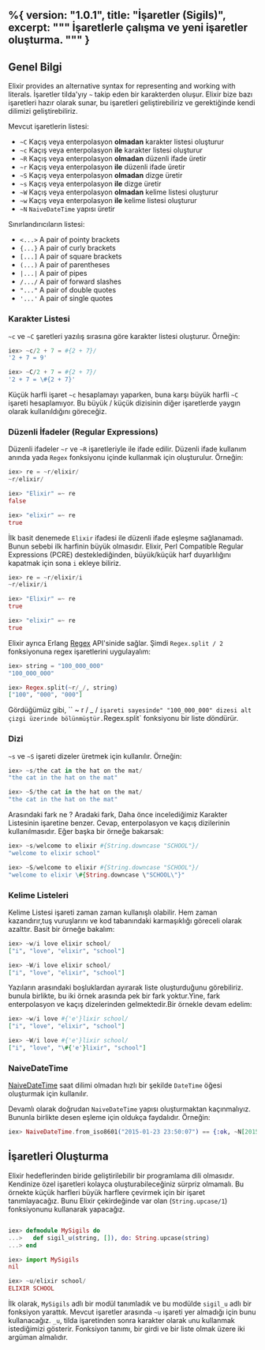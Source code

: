 %{
  version: "1.0.1",
  title: "İşaretler (Sigils)",
  excerpt: """
  İşaretlerle çalışma ve yeni işaretler oluşturma.
  """
}
---

## Genel Bilgi

Elixir provides an alternative syntax for representing and working with literals. İşaretler tilda'yıy `~` takip eden bir karakterden oluşur. Elixir bize bazı işaretleri hazır olarak sunar, bu işaretleri geliştirebiliriz ve gerektiğinde kendi dilimizi geliştirebiliriz.

Mevcut işaretlerin listesi:

- `~C` Kaçış veya enterpolasyon **olmadan**  karakter listesi oluşturur
- `~c` Kaçış veya enterpolasyon **ile**  karakter listesi oluşturur
- `~R` Kaçış veya enterpolasyon **olmadan** düzenli ifade üretir
- `~r` Kaçış veya enterpolasyon **ile** düzenli ifade üretir
- `~S` Kaçış veya enterpolasyon **olmadan**  dizge üretir
- `~s` Kaçış veya enterpolasyon **ile**  dizge üretir
- `~W` Kaçış veya enterpolasyon **olmadan** kelime listesi oluşturur
- `~w` Kaçış veya enterpolasyon **ile** kelime listesi oluşturur
- `~N` `NaiveDateTime` yapısı üretir

Sınırlandırıcıların listesi:

- `<...>` A pair of pointy brackets
- `{...}` A pair of curly brackets
- `[...]` A pair of square brackets
- `(...)` A pair of parentheses
- `|...|` A pair of pipes
- `/.../` A pair of forward slashes
- `"..."` A pair of double quotes
- `'...'` A pair of single quotes

### Karakter Listesi

`~c` ve `~C` şaretleri yazılış sırasına göre karakter listesi oluşturur. Örneğin:

```elixir
iex> ~c/2 + 7 = #{2 + 7}/
'2 + 7 = 9'

iex> ~C/2 + 7 = #{2 + 7}/
'2 + 7 = \#{2 + 7}'
```

Küçük harfli işaret `~c` hesaplamayı yaparken, buna karşı büyük harfli `~C` işareti hesaplamıyor. Bu büyük / küçük dizisinin diğer işaretlerde yaygın olarak kullanıldığını göreceğiz.

### Düzenli İfadeler (Regular Expressions)

Düzenli ifadeler `~r` ve `~R` işaretleriyle ile ifade edilir. Düzenli ifade kullanım anında yada `Regex` fonksiyonu içinde kullanmak için oluşturulur. Örneğin:

```elixir
iex> re = ~r/elixir/
~r/elixir/

iex> "Elixir" =~ re
false

iex> "elixir" =~ re
true
```

İlk basit denemede `Elixir` ifadesi ile düzenli ifade eşleşme sağlanamadı. Bunun sebebi ilk harfinin büyük olmasıdır. Elixir,  Perl Compatible Regular Expressions (PCRE) desteklediğinden, büyük/küçük harf duyarlılığını kapatmak için sona `i` ekleye biliriz.

```elixir
iex> re = ~r/elixir/i
~r/elixir/i

iex> "Elixir" =~ re
true

iex> "elixir" =~ re
true
```

Elixir ayrıca Erlang [Regex](https://hexdocs.pm/elixir/Regex.html) API'sinide sağlar. Şimdi `Regex.split / 2` fonksiyonuna regex işaretlerini uygulayalım:

```elixir
iex> string = "100_000_000"
"100_000_000"

iex> Regex.split(~r/_/, string)
["100", "000", "000"]
```

Gördüğümüz gibi, `` ~ r / _ / ` işareti sayesinde" "100_000_000" dizesi alt çizgi üzerinde bölünmüştür. `Regex.split` fonksiyonu bir liste döndürür.

### Dizi

`~s` ve `~S` işareti dizeler üretmek için kullanılır. Örneğin:

```elixir
iex> ~s/the cat in the hat on the mat/
"the cat in the hat on the mat"

iex> ~S/the cat in the hat on the mat/
"the cat in the hat on the mat"
```

Arasındaki fark ne ? Aradaki fark, Daha önce incelediğimiz Karakter Listesinin işaretine benzer. Cevap, enterpolasyon ve kaçış dizilerinin kullanılmasıdır. Eğer başka bir örneğe bakarsak:

```elixir
iex> ~s/welcome to elixir #{String.downcase "SCHOOL"}/
"welcome to elixir school"

iex> ~S/welcome to elixir #{String.downcase "SCHOOL"}/
"welcome to elixir \#{String.downcase \"SCHOOL\"}"
```

### Kelime Listeleri

Kelime Listesi işareti zaman zaman kullanışlı olabilir. Hem zaman kazandırır,tuş vuruşlarını ve kod tabanındaki karmaşıklığı göreceli olarak azalttır. Basit bir örneğe bakalım:

```elixir
iex> ~w/i love elixir school/
["i", "love", "elixir", "school"]

iex> ~W/i love elixir school/
["i", "love", "elixir", "school"]
```

Yazıların arasındaki boşluklardan ayırarak liste oluşturduğunu görebiliriz. bunula birlikte, bu iki örnek arasında pek bir fark yoktur.Yine, fark enterpolasyon ve kaçış dizelerinden gelmektedir.Bir örnekle devam edelim:

```elixir
iex> ~w/i love #{'e'}lixir school/
["i", "love", "elixir", "school"]

iex> ~W/i love #{'e'}lixir school/
["i", "love", "\#{'e'}lixir", "school"]
```

### NaiveDateTime

[NaiveDateTime](https://hexdocs.pm/elixir/NaiveDateTime.html) saat dilimi olmadan hızlı bir şekilde `DateTime` öğesi oluşturmak için kullanılır.

Devamlı olarak doğrudan `NaiveDateTime` yapısı oluşturmaktan kaçınmalıyız. Bununla birlikte desen eşleme için oldukça  faydalıdır. Örneğin:

```elixir
iex> NaiveDateTime.from_iso8601("2015-01-23 23:50:07") == {:ok, ~N[2015-01-23 23:50:07]}
```

## İşaretleri Oluşturma

Elixir hedeflerinden biride geliştirilebilir bir programlama dili olmasıdır. Kendinize özel işaretleri kolayca oluşturabileceğiniz sürpriz olmamalı. Bu örnekte küçük harfleri büyük harflere çevirmek için bir işaret tanımlayacağız. Bunu Elixir çekirdeğinde var olan (`String.upcase/1`) fonksiyonunu kullanarak yapacağız.

```elixir

iex> defmodule MySigils do
...>   def sigil_u(string, []), do: String.upcase(string)
...> end

iex> import MySigils
nil

iex> ~u/elixir school/
ELIXIR SCHOOL
```

İlk olarak, `MySigils` adlı bir modül tanımladık ve bu modülde `sigil_u` adlı bir fonksiyon yarattık.
Mevcut işaretler arasında `~u` işareti yer almadığı için bunu kullanacağız.
`_u`, tilda işaretinden sonra karakter olarak `u`nu kullanmak istediğimizi gösterir.
Fonksiyon tanımı, bir girdi ve bir liste olmak üzere iki argüman almalıdır.
